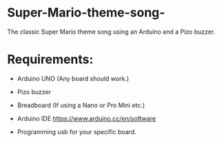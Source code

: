 # Super-Mario-theme-song-
The classic Super Mario theme song using an Arduino and a Pizo buzzer.

# Requirements:

* Arduino UNO (Any board should work.)
* Pizo buzzer
* Breadboard (If using a Nano or Pro Mini etc.)

* Arduino IDE
https://www.arduino.cc/en/software 

* Programming usb for your specific board.
